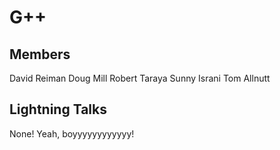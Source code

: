 # G++

## Members

David Reiman
Doug Mill
Robert Taraya
Sunny Israni
Tom Allnutt

## Lightning Talks

None! Yeah, boyyyyyyyyyyyy!